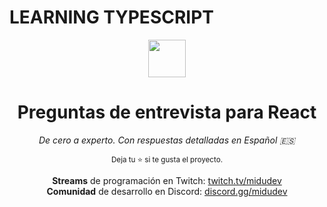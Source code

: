 # LEARNING TYPESCRIPT

<div align='center'>
  <img height="60" src="https://upload.wikimedia.org/wikipedia/commons/thumb/a/a7/React-icon.svg/539px-React-icon.svg.png">
  <h1>Preguntas de entrevista para React</h1>

<i>De cero a experto. Con respuestas detalladas en Español 🇪🇸</i>

<sup>Deja tu :star: si te gusta el proyecto.</sup>

<strong>Streams</strong> de programación en Twitch: [twitch.tv/midudev](https://twitch.tv/midudev)<br />
<strong>Comunidad</strong> de desarrollo en Discord: [discord.gg/midudev](https://discord.gg/midudev)

</div>
